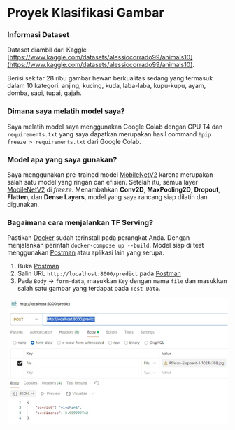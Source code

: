 # Proyek Klasifikasi Gambar

### Informasi Dataset

Dataset diambil dari Kaggle [https://www.kaggle.com/datasets/alessiocorrado99/animals10](https://www.kaggle.com/datasets/alessiocorrado99/animals10).

Berisi sekitar 28 ribu gambar hewan berkualitas sedang yang termasuk dalam 10 kategori: anjing, kucing, kuda, laba-laba, kupu-kupu, ayam, domba, sapi, tupai, gajah.

### Dimana saya melatih model saya?

Saya melatih model saya menggunakan Google Colab dengan GPU T4 dan `requirements.txt` yang saya dapatkan merupakan hasil command `!pip freeze > requirements.txt` dari Google Colab.

### Model apa yang saya gunakan?

Saya menggunakan pre-trained model [MobileNetV2](https://keras.io/api/applications/mobilenet/) karena merupakan salah satu model yang ringan dan efisien. Setelah itu, semua layer [MobileNetV2](https://keras.io/api/applications/mobilenet/) di *freeze*. Menambahkan **Conv2D**, **MaxPooling2D**, **Dropout**, **Flatten**, dan **Dense Layers**, model yang saya rancang siap dilatih dan digunakan.

### Bagaimana cara menjalankan TF Serving?

Pastikan [Docker](https://www.docker.com/) sudah terinstall pada perangkat Anda. Dengan menjalankan perintah `docker-compose up --build`. Model siap di test menggunakan [Postman](https://www.postman.com/) atau aplikasi lain yang serupa.

1. Buka [Postman](https://www.postman.com/)
2. Salin URL `http://localhost:8000/predict` pada [Postman](https://www.postman.com/)
3. Pada `Body` -> `form-data`, masukkan `Key` dengan nama `file` dan masukkan salah satu gambar yang terdapat pada `Test Data`.

![Contoh](Screenshot\1.jpg)